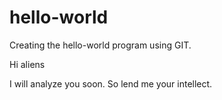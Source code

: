# hello-world
Creating the hello-world program using GIT.

Hi aliens

I will analyze you soon. So lend me your intellect.
